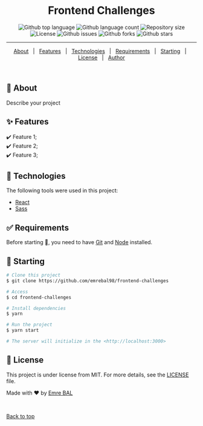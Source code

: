 <div align="center" id="top"> 
  

  <!-- <a href="https://frontendchallenges.netlify.app">Demo</a> -->
</div>

<h1 align="center">Frontend Challenges</h1>

<p align="center">
  <img alt="Github top language" src="https://img.shields.io/github/languages/top/emrebal98/frontend-challenges?color=56BEB8">

  <img alt="Github language count" src="https://img.shields.io/github/languages/count/emrebal98/frontend-challenges?color=56BEB8">

  <img alt="Repository size" src="https://img.shields.io/github/repo-size/emrebal98/frontend-challenges?color=56BEB8">

  <img alt="License" src="https://img.shields.io/github/license/emrebal98/frontend-challenges?color=56BEB8">

  <img alt="Github issues" src="https://img.shields.io/github/issues/emrebal98/frontend-challenges?color=56BEB8" />

  <img alt="Github forks" src="https://img.shields.io/github/forks/emrebal98/frontend-challenges?color=56BEB8" />

  <img alt="Github stars" src="https://img.shields.io/github/stars/emrebal98/frontend-challenges?color=56BEB8" />
</p>

<hr>

<p align="center">
  <a href="#dart-about">About</a> &#xa0; | &#xa0; 
  <a href="#sparkles-features">Features</a> &#xa0; | &#xa0;
  <a href="#rocket-technologies">Technologies</a> &#xa0; | &#xa0;
  <a href="#white_check_mark-requirements">Requirements</a> &#xa0; | &#xa0;
  <a href="#checkered_flag-starting">Starting</a> &#xa0; | &#xa0;
  <a href="#memo-license">License</a> &#xa0; | &#xa0;
  <a href="https://github.com/emrebal98" target="_blank">Author</a>
</p>

<br>

## :dart: About ##

Describe your project

## :sparkles: Features ##

:heavy_check_mark: Feature 1;\
:heavy_check_mark: Feature 2;\
:heavy_check_mark: Feature 3;

## :rocket: Technologies ##

The following tools were used in this project:

  
- [React](https://pt-br.reactjs.org/)
- [Sass](https://sass-lang.com/)


## :white_check_mark: Requirements ##

Before starting :checkered_flag:, you need to have [Git](https://git-scm.com) and [Node](https://nodejs.org/en/) installed.

## :checkered_flag: Starting ##

```bash
# Clone this project
$ git clone https://github.com/emrebal98/frontend-challenges

# Access
$ cd frontend-challenges

# Install dependencies
$ yarn

# Run the project
$ yarn start

# The server will initialize in the <http://localhost:3000>
```

## :memo: License ##

This project is under license from MIT. For more details, see the [LICENSE](LICENSE.md) file.


Made with :heart: by <a href="https://github.com/emrebal98" target="_blank">Emre BAL</a>

&#xa0;

<a href="#top">Back to top</a>
